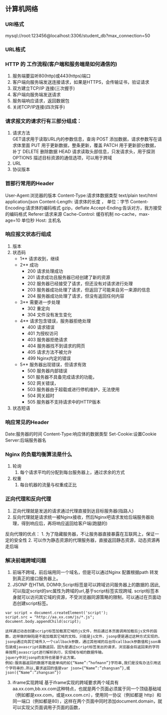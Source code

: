 ## 计算机网络

### URI格式
[协议名]://[用户名]:[密码]@[主机名]:[端口]/[路径]?[查询参数]#[片段ID]

mysql://root:123456@localhost:3306/student_db?max_connection=50

### URL格式
[协议名]://[主机名]:[端口]/[路径]?[查询参数]#[片段ID]


### HTTP 的 工作流程(客户端和服务端是如何通信的)
  1. 服务端要监听80(http)或443(https)端口
  2. 客户端向服务端发送连接请求，如果是HTTPS，会传输证书，验证请求
  3. 双方建立TCP/IP 连接(三次握手)
  4. 客户端向服务端发送请求
  5. 服务端响应请求，返回数据包
  6. 关闭TCP/IP连接(四次挥手)
  
  
### 请求报文的请求行有三部分组成：
1. 请求方法  
    GET请求用于读取URL内的参数信息，查询
    POST 添加数据，请求参数写在请求体里面
    PUT 用于更新数据，整条更新，覆盖
    PATCH  用于更新部分数据，补丁
    DELETE 删除数据
    HEAD 请求读取头部信息，只发请求头，用于探测
    OPTIONS 描述目标资源的通信选项，可以用于跨域
2. URL
3. 协议版本
   
### 首部行常用的Header
  User-Agent:浏览器的版本
  Content-Type:请求体数据类型  text/plain  text/html  application/json
  Content-Length: 请求体的长度 ， 单位：字节
  Content-Encoding:请求体的编码格式 gzip，deflate
  Accept-Ending:告诉对方，我方接受的编码格式
  Referer:请求来源
  Cache-Control: 缓存机制 no-cache，max-age=10 单位秒
  Host: 主机名

### 响应报文状态行组成
  1. 版本
  2. 状态码
      - 1** 请求收到，继续
      - 2** 成功
        - 200 请求处理成功
        - 201 请求成功且服务器已经创建了新的资源
        - 202 服务器已经接受了请求，但还没有对请求进行处理
        - 203 服务器成功处理了请求，但返回了可能来自另一来源的信息
        - 204 服务器成功处理了请求，但没有返回任何内容
      - 3** 需要进一步处理
        - 302 重定向
        - 304 文件没有发生变化
      - 4** 请求包含错误，服务器拒绝处理
        - 400 请求错误
        - 401 为授权访问
        - 403 服务器拒绝请求
        - 404 服务器找不到请求的网页
        - 405 请求方法不被允许
        - 499 Nginx内定的错误
      - 5** 服务器出现错误，但请求有效
        - 500 服务器内部错误
        - 501 服务器不具备完成请求的功能，
        - 502 网关错误，
        - 503 服务器由于超载或进行停机维护，无法使用
        - 504 网关超时
        - 505 服务器不支持请求中的HTTP版本
  3. 状态短语

### 响应常见的Header
  Date:服务器的时间
  Content-Type:响应体的数据类型
  Set-Cookie:设置Cookie
  Server:后端服务器名

### Nginx 的负载均衡算法是什么
  1. 轮询 
     1. 每个请求平均的分配到每台服务器上，通过求余的方式
  2. 权重
     1. 每台机器的流量与权重成正比
   
### 正向代理和反向代理
  1. 正向代理就是发送的请求通过代理直接到达目标服务器(指路人)
  2. 反向代理就是请求统一被Nginx接收，然后Nginx吧请求发给后端服务器处理，得到响应后，再将响应返回给客户端(跑腿的)

  反向代理的优点：
    1. 为了隐藏服务器，不让服务器直接暴露在互联网上，保证一定的安全性
    2. 可以作为静态资源的代理服务器，直接返回静态资源，动态资源再走后端
   
### 解决前端跨域问题
  1. 前端不跨域，前后端用同一个域名，但是可以通过Nginx 配置根据path 转发到真正的接口服务器上。
  2. JSONP 在HTML DOM中,Script标签是可以跨域访问服务器上的数据的.因此,可以指定script的src属性为跨域的url,基于script标签实现跨域.
    script标签本身就可以访问其它域的资源，不受浏览器同源策略的限制，可以通过在页面动态创建script标签。

    var script = document.createElement('script');  
    script.src = "http://aa.xx.com/js/*.js";  
    document.body.appendChild(script);  

    这样通过动态创建script标签加载其它域的js文件，然后通过本页面调用加载后js文件的函数，这样做的缺陷是不能加载其它域的文档，只能是js文件，jsonp便是通过这种方式实现的，jsonp通过向其它域传入一个callback参数，通过其他域的后台将callback参数值和json串包装成javascript函数返回，因为是通过script标签发出的请求，浏览器会将返回来的字符串按照javascript进行解析执行，实现域与域的数据传输。
    jquery中对jsonp的支持也是基于此方案。
    例如:服务器返回的数据不能是单纯的如{“Name”:”hofmann”}字符串,我们是没有办法引用这个字符串的.所以,要求返回的值是var json={“Name”:”zhangsan”},或json({“Name”:”zhangsan”})
  3. iframe实现跨域
    基于iframe实现的跨域要求两个域具有aa.xx.com,bb.xx.com这种特点，也就是两个页面必须属于同一个顶级基础域（例如都是xxx.com，或是xxx.com.cn），使用同一协议（例如都是 http）和同一端口（例如都是80），这样在两个页面中同时添加document.domain，就可以实现父页面调用子页面的函数，